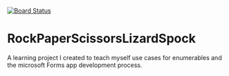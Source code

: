 [![Board Status](https://dev.azure.com/GregoryLJohn/d39e7f0a-9af7-4b28-b5cf-8d2561ea1223/7b1d2e33-213c-4470-8f4c-679664f4f52c/_apis/work/boardbadge/103b5849-531e-4624-8876-9d69a7ae34ab)](https://dev.azure.com/GregoryLJohn/d39e7f0a-9af7-4b28-b5cf-8d2561ea1223/_boards/board/t/7b1d2e33-213c-4470-8f4c-679664f4f52c/Microsoft.RequirementCategory)
# RockPaperScissorsLizardSpock
A learning project I created to teach myself use cases for enumerables and the microsoft Forms app development process.

